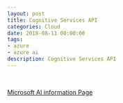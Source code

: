 ```yaml
---
layout: post
title: Cognitive Services API
categories: Cloud
date: 2018-08-11 00:00:00
tags:
- azure
- azure ai
description: Cognitive Services API 
---
```

<br/>

[Microsoft AI information Page](https://azure.microsoft.com/en-in/services/cognitive-services/video-indexer/)

<br/>

